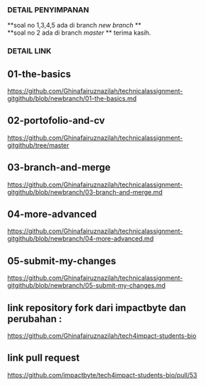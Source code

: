 ### DETAIL PENYIMPANAN
**soal no 1,3,4,5 ada di branch *new branch* ** <br>
**soal no 2 ada di branch *master* **
terima kasih.

### DETAIL LINK

## 01-the-basics
https://github.com/Ghinafairuznazilah/technicalassignment-gitgithub/blob/newbranch/01-the-basics.md
## 02-portofolio-and-cv 
https://github.com/Ghinafairuznazilah/technicalassignment-gitgithub/tree/master
## 03-branch-and-merge
https://github.com/Ghinafairuznazilah/technicalassignment-gitgithub/blob/newbranch/03-branch-and-merge.md
## 04-more-advanced
https://github.com/Ghinafairuznazilah/technicalassignment-gitgithub/blob/newbranch/04-more-advanced.md
## 05-submit-my-changes
https://github.com/Ghinafairuznazilah/technicalassignment-gitgithub/blob/newbranch/05-submit-my-changes.md
<br>
## link repository fork dari impactbyte dan perubahan : 
https://github.com/Ghinafairuznazilah/tech4impact-students-bio
## link pull request
https://github.com/impactbyte/tech4impact-students-bio/pull/53
